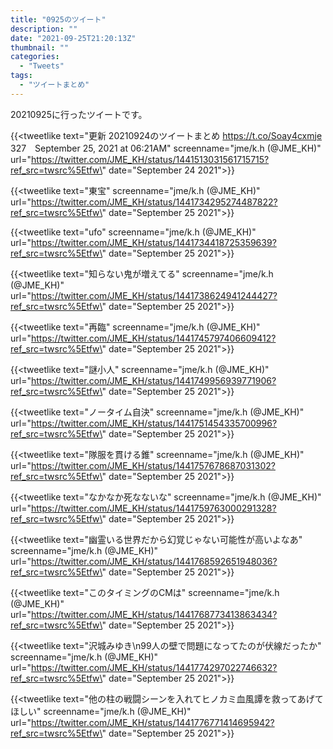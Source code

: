 ```yaml
---
title: "0925のツイート"
description: ""
date: "2021-09-25T21:20:13Z"
thumbnail: ""
categories:
  - "Tweets"
tags:
  - "ツイートまとめ"
---
```

20210925に行ったツイートです。
<!--more-->
{{<tweetlike text=\"更新 20210924のツイートまとめ https://t.co/Soay4cxmje 327　September 25, 2021 at 06:21AM\" screenname=\"jme/k.h (@JME_KH)\" url=\"https://twitter.com/JME_KH/status/1441513031561715715?ref_src=twsrc%5Etfw\" date=\"September 24 2021\">}}

{{<tweetlike text=\"東宝\" screenname=\"jme/k.h (@JME_KH)\" url=\"https://twitter.com/JME_KH/status/1441734295274487822?ref_src=twsrc%5Etfw\" date=\"September 25 2021\">}}

{{<tweetlike text=\"ufo\" screenname=\"jme/k.h (@JME_KH)\" url=\"https://twitter.com/JME_KH/status/1441734418725359639?ref_src=twsrc%5Etfw\" date=\"September 25 2021\">}}

{{<tweetlike text=\"知らない鬼が増えてる\" screenname=\"jme/k.h (@JME_KH)\" url=\"https://twitter.com/JME_KH/status/1441738624941244427?ref_src=twsrc%5Etfw\" date=\"September 25 2021\">}}

{{<tweetlike text=\"再臨\" screenname=\"jme/k.h (@JME_KH)\" url=\"https://twitter.com/JME_KH/status/1441745797406609412?ref_src=twsrc%5Etfw\" date=\"September 25 2021\">}}

{{<tweetlike text=\"謎小人\" screenname=\"jme/k.h (@JME_KH)\" url=\"https://twitter.com/JME_KH/status/1441749956939771906?ref_src=twsrc%5Etfw\" date=\"September 25 2021\">}}

{{<tweetlike text=\"ノータイム自決\" screenname=\"jme/k.h (@JME_KH)\" url=\"https://twitter.com/JME_KH/status/1441751454335700996?ref_src=twsrc%5Etfw\" date=\"September 25 2021\">}}

{{<tweetlike text=\"隊服を貫ける錐\" screenname=\"jme/k.h (@JME_KH)\" url=\"https://twitter.com/JME_KH/status/1441757678687031302?ref_src=twsrc%5Etfw\" date=\"September 25 2021\">}}

{{<tweetlike text=\"なかなか死なないな\" screenname=\"jme/k.h (@JME_KH)\" url=\"https://twitter.com/JME_KH/status/1441759763000291328?ref_src=twsrc%5Etfw\" date=\"September 25 2021\">}}

{{<tweetlike text=\"幽霊いる世界だから幻覚じゃない可能性が高いよなあ\" screenname=\"jme/k.h (@JME_KH)\" url=\"https://twitter.com/JME_KH/status/1441768592651948036?ref_src=twsrc%5Etfw\" date=\"September 25 2021\">}}

{{<tweetlike text=\"このタイミングのCMは\" screenname=\"jme/k.h (@JME_KH)\" url=\"https://twitter.com/JME_KH/status/1441768773413863434?ref_src=twsrc%5Etfw\" date=\"September 25 2021\">}}

{{<tweetlike text=\"沢城みゆき\n99人の壁で問題になってたのが伏線だったか\" screenname=\"jme/k.h (@JME_KH)\" url=\"https://twitter.com/JME_KH/status/1441774297022746632?ref_src=twsrc%5Etfw\" date=\"September 25 2021\">}}

{{<tweetlike text=\"他の柱の戦闘シーンを入れてヒノカミ血風譚を救ってあげてほしい\" screenname=\"jme/k.h (@JME_KH)\" url=\"https://twitter.com/JME_KH/status/1441776771414695942?ref_src=twsrc%5Etfw\" date=\"September 25 2021\">}}

